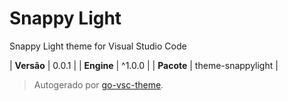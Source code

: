 # Snappy Light

Snappy Light theme for Visual Studio Code

| **Versão** | 0.0.1 |
| **Engine** | ^1.0.0 |
| **Pacote** | theme-snappylight |

> Autogerado por [go-vsc-theme](https://github.com/natalbu/go-vsc-theme).
